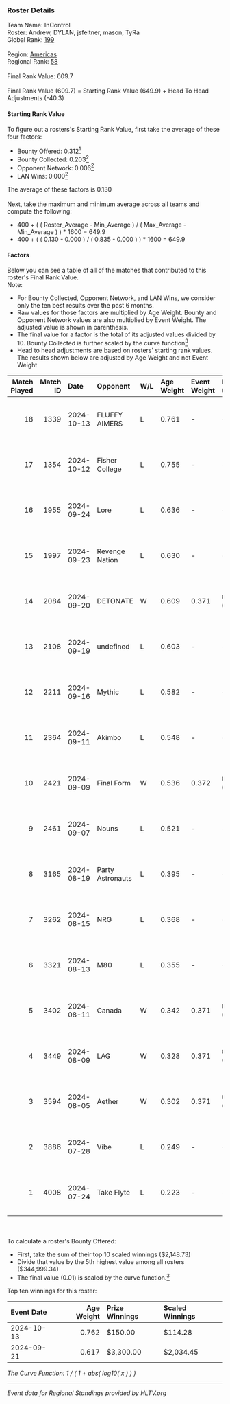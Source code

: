 ### Roster Details<br />
Team Name: InControl<br />
Roster: Andrew, DYLAN, jsfeltner, mason, TyRa<br />
Global Rank: [199](../../standings_global_2024_12_18.md)<br />
<br />
Region: [Americas]( ../../standings_americas_2024_12_18.md)<br />
Regional Rank: [58]( ../../standings_americas_2024_12_18.md)<br />
<br />
Final Rank Value:  609.7<br />
<br />
Final Rank Value (609.7) = Starting Rank Value (649.9) + Head To Head Adjustments (-40.3)<br />

#### Starting Rank Value<br />
To figure out a rosters's Starting Rank Value, first take the average of these four factors:<br />
- Bounty Offered: 0.312[<sup>1</sup>](#table2)
- Bounty Collected: 0.203[<sup>2</sup>](#table1)
- Opponent Network: 0.006[<sup>2</sup>](#table1)
- LAN Wins: 0.000[<sup>2</sup>](#table1)

The average of these factors is 0.130<br />
<br />
Next, take the maximum and minimum average across all teams and compute the following:<br />
- 400 + ( ( Roster_Average - Min_Average ) / ( Max_Average - Min_Average ) ) * 1600 = 649.9
- 400 + ( ( 0.130 - 0.000 ) / ( 0.835 - 0.000 ) ) * 1600 = 649.9


#### Factors<br />
Below you can see a table of all of the matches that contributed to this roster's Final Rank Value.<br />
Note:<br />

- For Bounty Collected, Opponent Network, and LAN Wins, we consider only the ten best results over the past 6 months.
- Raw values for those factors are multiplied by Age Weight. Bounty and Opponent Network values are also multiplied by Event Weight. The adjusted value is shown in parenthesis.
- The final value for a factor is the total of its adjusted values divided by 10. Bounty Collected is further scaled by the curve function[<sup>3</sup>](#curveFunction)
- Head to head adjustments are based on rosters' starting rank values. The results shown below are adjusted by Age Weight and not Event Weight
<span id="table1"></span><br />


| Match Played | Match ID | Date       | Opponent         | W/L | Age Weight | Event Weight | Bounty Collected | Opponent Network | LAN Wins  | H2H Adj. | Roster                                |
| -: | -: | :- | :- | :- | :- | :- | :- | :- | :- | -: | :- |
|           18 |     1339 | 2024-10-13 | FLUFFY AIMERS    | L   | 0.761      | -            | -                | -                | -         |    -3.84 | Andrew, DYLAN, jsfeltner, mason, TyRa |
|           17 |     1354 | 2024-10-12 | Fisher College   | L   | 0.755      | -            | -                | -                | -         |    -4.79 | Andrew, DYLAN, jsfeltner, mason, TyRa |
|           16 |     1955 | 2024-09-24 | Lore             | L   | 0.636      | -            | -                | -                | -         |   -13.20 | AJ2k, FIEND, jsfeltner, mason, TyRa   |
|           15 |     1997 | 2024-09-23 | Revenge Nation   | L   | 0.630      | -            | -                | -                | -         |    -8.55 | DYLAN, FIEND, jsfeltner, mason, TyRa  |
|           14 |     2084 | 2024-09-20 | DETONATE         | W   | 0.609      | 0.371        | 0.000 (0.000)    | 0.060 (0.014)    | 0 (0.000) |     6.16 | DYLAN, FIEND, jsfeltner, mason, TyRa  |
|           13 |     2108 | 2024-09-19 | undefined        | L   | 0.603      | -            | -                | -                | -         |    -7.25 | DYLAN, FIEND, jsfeltner, mason, TyRa  |
|           12 |     2211 | 2024-09-16 | Mythic           | L   | 0.582      | -            | -                | -                | -         |   -11.11 | DYLAN, FIEND, jsfeltner, mason, TyRa  |
|           11 |     2364 | 2024-09-11 | Akimbo           | L   | 0.548      | -            | -                | -                | -         |    -7.21 | DYLAN, FIEND, jsfeltner, mason, TyRa  |
|           10 |     2421 | 2024-09-09 | Final Form       | W   | 0.536      | 0.372        | 0.003 (0.001)    | 0.071 (0.014)    | 0 (0.000) |     7.79 | DYLAN, FIEND, jsfeltner, mason, TyRa  |
|            9 |     2461 | 2024-09-07 | Nouns            | L   | 0.521      | -            | -                | -                | -         |    -1.12 | Beast, jsfeltner, mason, Pugg, TyRa   |
|            8 |     3165 | 2024-08-19 | Party Astronauts | L   | 0.395      | -            | -                | -                | -         |    -2.20 | DYLAN, FIEND, jsfeltner, mason, TyRa  |
|            7 |     3262 | 2024-08-15 | NRG              | L   | 0.368      | -            | -                | -                | -         |    -0.58 | DYLAN, FIEND, jsfeltner, mason, TyRa  |
|            6 |     3321 | 2024-08-13 | M80              | L   | 0.355      | -            | -                | -                | -         |    -0.41 | DYLAN, FIEND, jsfeltner, mason, TyRa  |
|            5 |     3402 | 2024-08-11 | Canada           | W   | 0.342      | 0.371        | 0.002 (0.000)    | 0.087 (0.011)    | 0 (0.000) |     5.67 | DYLAN, FIEND, jsfeltner, mason, TyRa  |
|            4 |     3449 | 2024-08-09 | LAG              | W   | 0.328      | 0.371        | 0.003 (0.000)    | 0.141 (0.017)    | 0 (0.000) |     5.52 | DYLAN, FIEND, jsfeltner, mason, TyRa  |
|            3 |     3594 | 2024-08-05 | Aether           | W   | 0.302      | 0.371        | 0.000 (0.000)    | 0.078 (0.009)    | 0 (0.000) |     2.77 | DYLAN, FIEND, jsfeltner, mason, TyRa  |
|            2 |     3886 | 2024-07-28 | Vibe             | L   | 0.249      | -            | -                | -                | -         |    -5.54 | DYLAN, FIEND, jsfeltner, mason, TyRa  |
|            1 |     4008 | 2024-07-24 | Take Flyte       | L   | 0.223      | -            | -                | -                | -         |    -2.38 | DYLAN, FIEND, jsfeltner, mason, TyRa  |

<br />
<span id="table2"></span><br />
To calculate a roster's Bounty Offered:<br />

- First, take the sum of their top 10 scaled winnings ($2,148.73)
- Divide that value by the 5th highest value among all rosters ($344,999.34)
- The final value (0.01) is scaled by the curve function.[<sup>3</sup>](#curveFunction)

Top ten winnings for this roster:<br />

| Event Date | Age Weight | Prize Winnings | Scaled Winnings |
| :- | -: | :- | :- |
| 2024-10-13 |      0.762 | $150.00        | $114.28         |
| 2024-09-21 |      0.617 | $3,300.00      | $2,034.45       |


<span id="curveFunction"></span>_The Curve Function: 1 / ( 1 + abs( log10( x ) ) )_<br />

---
_Event data for Regional Standings provided by HLTV.org_<br />
